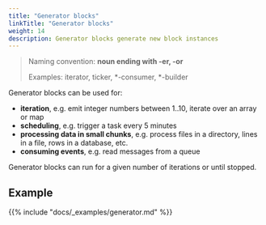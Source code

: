 ```yaml
---
title: "Generator blocks"
linkTitle: "Generator blocks"
weight: 14
description: Generator blocks generate new block instances
---
```


> Naming convention: **noun ending with -er, -or**
>
> Examples: iterator, ticker, *-consumer, *-builder

Generator blocks can be used for:
 - **iteration**, e.g. emit integer numbers between 1..10, iterate over an array or map
 - **scheduling**, e.g. trigger a task every 5 minutes
 - **processing data in small chunks**, e.g. process files in a directory, lines in a file, rows in a database, etc.
 - **consuming events**, e.g. read messages from a queue

Generator blocks can run for a given number of iterations or until stopped.

## Example

{{% include "docs/_examples/generator.md" %}}

